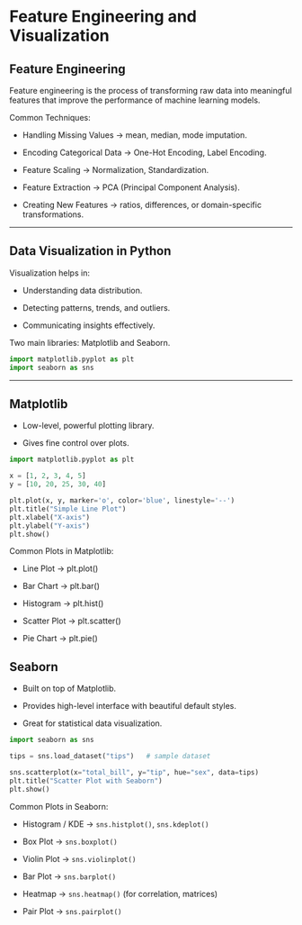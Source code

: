 # Feature Engineering and Visualization

## Feature Engineering

Feature engineering is the process of transforming raw data into meaningful features that improve the performance of machine learning models.

Common Techniques:

- Handling Missing Values → mean, median, mode imputation.

- Encoding Categorical Data → One-Hot Encoding, Label Encoding.

- Feature Scaling → Normalization, Standardization.

- Feature Extraction → PCA (Principal Component Analysis).

- Creating New Features → ratios, differences, or domain-specific transformations.

---

## Data Visualization in Python

Visualization helps in:

- Understanding data distribution.

- Detecting patterns, trends, and outliers.

- Communicating insights effectively.

Two main libraries: Matplotlib and Seaborn.

```python
import matplotlib.pyplot as plt
import seaborn as sns
```

---

## Matplotlib

- Low-level, powerful plotting library.

- Gives fine control over plots.

```python
import matplotlib.pyplot as plt

x = [1, 2, 3, 4, 5]
y = [10, 20, 25, 30, 40]

plt.plot(x, y, marker='o', color='blue', linestyle='--')
plt.title("Simple Line Plot")
plt.xlabel("X-axis")
plt.ylabel("Y-axis")
plt.show()
```

Common Plots in Matplotlib:

- Line Plot → plt.plot()

- Bar Chart → plt.bar()

- Histogram → plt.hist()

- Scatter Plot → plt.scatter()

- Pie Chart → plt.pie()
  
## Seaborn

- Built on top of Matplotlib.

- Provides high-level interface with beautiful default styles.

- Great for statistical data visualization.
  
```python
import seaborn as sns

tips = sns.load_dataset("tips")   # sample dataset

sns.scatterplot(x="total_bill", y="tip", hue="sex", data=tips)
plt.title("Scatter Plot with Seaborn")
plt.show()
```

Common Plots in Seaborn:

- Histogram / KDE → `sns.histplot()`, `sns.kdeplot()`

- Box Plot → `sns.boxplot()`

- Violin Plot → `sns.violinplot()`

- Bar Plot → `sns.barplot()`

- Heatmap → `sns.heatmap()` (for correlation, matrices)

- Pair Plot → `sns.pairplot()`
